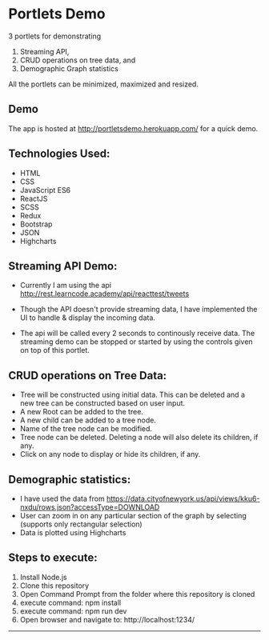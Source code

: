 # Portlets Demo
3 portlets for demonstrating 
1. Streaming API, 
2. CRUD operations on tree data, and 
3. Demographic Graph statistics

All the portlets can be minimized, maximized and resized.

Demo
--------------------------------------------------------------------------
The app is hosted at http://portletsdemo.herokuapp.com/ for a quick demo.

Technologies Used:
---------------------------------------------------------------------------
* HTML
* CSS
* JavaScript ES6
* ReactJS
* SCSS
* Redux
* Bootstrap
* JSON
* Highcharts

Streaming API Demo:
---------------------------------------------------------------------------
* Currently I am using the api http://rest.learncode.academy/api/reacttest/tweets

* Though the API doesn't provide streaming data, I have implemented the UI
to handle & display the incoming data.

* The api will be called every 2 seconds to continously receive data.
The streaming demo can be stopped or started by using the controls given on top of this portlet.

CRUD operations on Tree Data:
---------------------------------------------------------------------------
* Tree will be constructed using initial data. This can be deleted and a new tree can be constructed based on user input.
* A new Root can be added to the tree.
* A new child can be added to a tree node.
* Name of the tree node can be modified.
* Tree node can be deleted. Deleting a node will also delete its children, if any.
* Click on any node to display or hide its children, if any.


Demographic statistics:
---------------------------------------------------------------------------
* I have used the data from https://data.cityofnewyork.us/api/views/kku6-nxdu/rows.json?accessType=DOWNLOAD
* User can zoom in on any particular section of the graph by selecting (supports only rectangular selection)
* Data is plotted using Highcharts

Steps to execute:
---------------------------------------------------------------------------
1. Install Node.js
2. Clone this repository
3. Open Command Prompt from the folder where this repository is cloned
4. execute command: npm install
5. execute command: npm run dev
6. Open browser and navigate to: http://localhost:1234/

---------------------------------------------------------------------------



 

